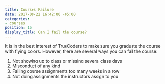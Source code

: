 ```yaml
---
title: Courses Failure
date: 2017-09-22 16:42:00 -05:00
categories:
- courses
position: 15
display_title: Can I fail the course?
---
```


It is in the best interest of TrueCoders to make sure you graduate the course with flying colors. However, there are several ways you can fail the course:

1. Not showing up to class or missing several class days
1. Misconduct of any kind
1. Failing course assignments too many weeks in a row
1. Not doing assignments the instructors assign to you